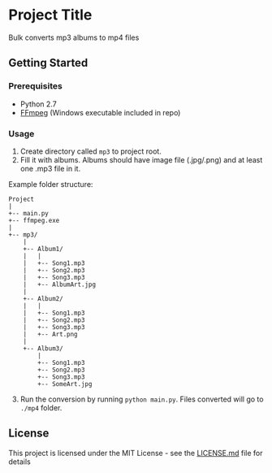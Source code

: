 # Project Title

Bulk converts mp3 albums to mp4 files

## Getting Started

### Prerequisites

* Python 2.7
* [FFmpeg](https://www.ffmpeg.org/) (Windows executable included in repo)

### Usage

1. Create directory called `mp3` to project root.
2. Fill it with albums. Albums should have image file (.jpg/.png) and at least one .mp3 file in it.

Example folder structure:

```
Project
|
+-- main.py
+-- ffmpeg.exe
|
+-- mp3/
    |
    +-- Album1/
    |   |
    |   +-- Song1.mp3
    |   +-- Song2.mp3
    |   +-- Song3.mp3
    |   +-- AlbumArt.jpg
    |
    +-- Album2/
    |   |
    |   +-- Song1.mp3
    |   +-- Song2.mp3
    |   +-- Song3.mp3
    |   +-- Art.png
    |
    +-- Album3/
        |
        +-- Song1.mp3
        +-- Song2.mp3
        +-- Song3.mp3
        +-- SomeArt.jpg
```

3. Run the conversion by running `python main.py`. Files converted will go to `./mp4` folder.

## License

This project is licensed under the MIT License - see the [LICENSE.md](LICENSE.md) file for details
